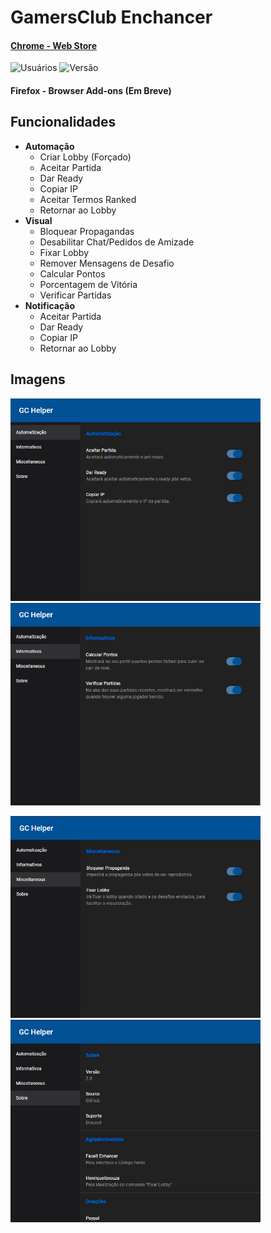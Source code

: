 # GamersClub Enchancer
#### [Chrome - Web Store](https://chrome.google.com/webstore/detail/gc-helper/ohbhdoglpgeaibbfgifbcknnhcmdnidg)
![Usuários](https://img.shields.io/chrome-web-store/users/ohbhdoglpgeaibbfgifbcknnhcmdnidg?color=blue&label=Usu%C3%A1rios) ![Versão](https://img.shields.io/badge/Versão-2.6.0.2-blue)
#### Firefox - Browser Add-ons (Em Breve)

## **Funcionalidades**
- **Automação**
    - Criar Lobby (Forçado)
    - Aceitar Partida
    - Dar Ready
    - Copiar IP
    - Aceitar Termos Ranked
    - Retornar ao Lobby
- **Visual**
    - Bloquear Propagandas
    - Desabilitar Chat/Pedidos de Amizade
    - Fixar Lobby
    - Remover Mensagens de Desafio
    - Calcular Pontos
    - Porcentagem de Vitória
    - Verificar Partidas
- **Notificação**
    - Aceitar Partida
    - Dar Ready
    - Copiar IP
    - Retornar ao Lobby

## **Imagens**
<p float="left">
<img src="https://github.com/awoone/GC-Helper/blob/master/img/1.png" data-canonical-src="https://github.com/awoone/GC-Helper/blob/master/img/1.png" width="400"/>
<img src="https://github.com/awoone/GC-Helper/blob/master/img/2.png" data-canonical-src="https://github.com/awoone/GC-Helper/blob/master/img/2.png" width="400"/>
</p>
<p float="left">
<img src="https://github.com/awoone/GC-Helper/blob/master/img/3.png" data-canonical-src="https://github.com/awoone/GC-Helper/blob/master/img/3.png" width="400"/>
<img src="https://github.com/awoone/GC-Helper/blob/master/img/4.png" data-canonical-src="https://github.com/awoone/GC-Helper/blob/master/img/4.png" width="400"/>
</p>
